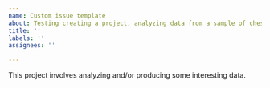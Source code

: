 ```yaml
---
name: Custom issue template
about: Testing creating a project, analyzing data from a sample of chess games
title: ''
labels: ''
assignees: ''

---
```


This project involves analyzing and/or producing some interesting data.
